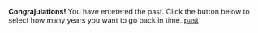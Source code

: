 **Congrajulations!** You have entetered the past. Click the button below to select how many years you want to go back in time.
[past](past.md)
